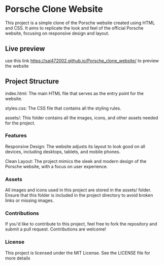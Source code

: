 # Porsche Clone Website

This project is a simple clone of the Porsche website created using HTML and CSS. It aims to replicate the look and feel of the official Porsche website, focusing on responsive design and layout.

## Live preview

use this link https://sai472002.github.io/Porsche_clone_website/ to preview the website

## Project Structure

index.html: The main HTML file that serves as the entry point for the website.

styles.css: The CSS file that contains all the styling rules.

assets/: This folder contains all the images, icons, and other assets needed for the project.

### Features

Responsive Design: The website adjusts its layout to look good on all devices, including desktops, tablets, and mobile phones.

Clean Layout: The project mimics the sleek and modern design of the Porsche website, with a focus on user experience.

### Assets

All images and icons used in this project are stored in the assets/ folder. Ensure that this folder is included in the project directory to avoid broken links or missing images.

### Contributions

If you'd like to contribute to this project, feel free to fork the repository and submit a pull request. Contributions are welcome!

### License

This project is licensed under the MIT License. See the LICENSE file for more details
